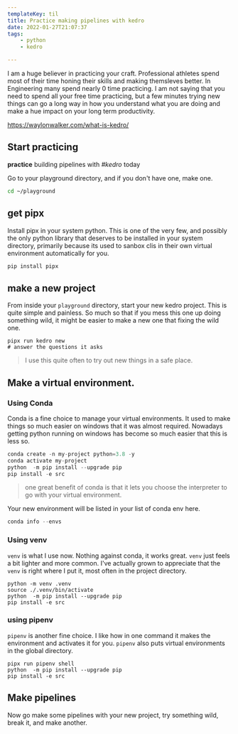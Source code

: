 ```yaml
---
templateKey: til
title: Practice making pipelines with kedro
date: 2022-01-27T21:07:37
tags:
    - python
    - kedro

---
```


I am a huge believer in practicing your craft.  Professional athletes
spend most of their time honing their skills and making themsleves
better.  In Engineering many spend nearly 0 time practicing.  I am not
saying that you need to spend all your free time practicing, but a few
minutes trying new things can go a long way in how you understand what
you are doing and make a hue impact on your long term productivity.


https://waylonwalker.com/what-is-kedro/

## Start practicing

**practice** building pipelines with _#kedro_ today

Go to your playground directory, and if you don't have one, make one.

``` bash
cd ~/playground
```

## get pipx

Install pipx in your system python.  This is one of the very few, and
possibly the only python library that deserves to be installed in your
system directory, primarily because its used to sanbox clis in their own
virtual environment automatically for you.

``` bash
pip install pipx
```

## make a new project

From inside your `playground` directory, start your new kedro project.
This is quite simple and painless.  So much so that if you mess this one
up doing something wild, it might be easier to make a new one that
fixing the wild one.

```
pipx run kedro new
# answer the questions it asks
```

> I use this quite often to try out new things in a safe place.

## Make a virtual environment.

### Using Conda

Conda is a fine choice to manage your virtual environments.  It used to
make things so much easier on windows that it was almost required.
Nowadays getting python running on windows has become so much easier
that this is less so.

``` python
conda create -n my-project python=3.8 -y
conda activate my-project
python  -m pip install --upgrade pip
pip install -e src
```

> one great benefit of conda is that it lets you choose the interpreter
> to go with your virtual environment.

Your new environment will be listed in your list of conda env here.

``` python
conda info --envs
```

### Using venv

`venv` is what I use now.  Nothing against conda, it works great.
`venv` just feels a bit lighter and more common.  I've actually grown to
appreciate that the `venv` is right where I put it, most often in the
project directory.

```
python -m venv .venv
source ./.venv/bin/activate
python  -m pip install --upgrade pip
pip install -e src
```

### using pipenv

`pipenv` is another fine choice.  I like how in one command it makes the
environment and activates it for you.  `pipenv` also puts virtual
environments in the global directory.

```
pipx run pipenv shell
python  -m pip install --upgrade pip
pip install -e src
```

## Make pipelines

Now go make some pipelines with your new project, try something wild,
break it, and make another.

